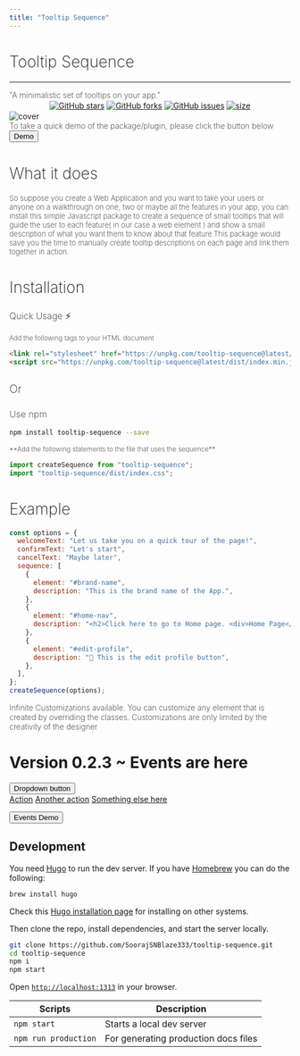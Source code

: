 ```yaml
---
title: "Tooltip Sequence"
---
```


<h1 style="width: 100%; font-weight: 200;" class="text-center w-100 mt-2">Tooltip Sequence</h2>
<hr class="m-0"/>
<div style="font-size: 14px; font-weight: 200" class="text-center w-100 mt-2 mb-2">"A minimalistic set of tooltips on your app."</div>

<div style="width: 100%; display: flex; justify-content: center; align-items: center;">
  <a style="margin: 2px" href="https://github.com/SoorajSNBlaze333/tooltip-sequence/stargazers"><img alt="GitHub stars" id="github-stars" src="https://img.shields.io/github/stars/SoorajSNBlaze333/tooltip-sequence" ></a>
  <a style="margin: 2px" href="https://github.com/SoorajSNBlaze333/tooltip-sequence/network"><img alt="GitHub forks" id="github-forks" src="https://img.shields.io/github/forks/SoorajSNBlaze333/tooltip-sequence"></a>
  <a style="margin: 2px" href="https://github.com/SoorajSNBlaze333/tooltip-sequence/issues"><img alt="GitHub issues" id="github-issues" src="https://img.shields.io/github/issues/SoorajSNBlaze333/tooltip-sequence"></a>
  <a style="margin: 2px" href="#"><img alt="size" id="github-size" src="https://img.shields.io/badge/size-6kb-brightgreen"></a>
</div>

<div class="mt-3 text-center">
  <img src="./cover.png" class="img-fluid w-100 rounded border" style="max-width: 900px" alt="cover"/>
</div>

<div class="mb-4 text-center">
  <div style="font-weight: 200;" class="mt-1 mb-2">To take a quick demo of the package/plugin, please click the button below</div>
  <button id="demo-btn" onclick="return handleClick(event)" class="btn btn-dark mt-1">Demo</button>
</div>

<div class="mt-3 mb-3">
  <h1 style="font-weight: 200;">What it does</h1>
  <div style="font-size: 13px; font-weight: 200;">So suppose you create a Web Application and you want to take your users or anyone on a walkthrough on one, two or maybe all the features in your app, you can install this simple Javascript package to create a sequence of small tooltips that will guide the user to each feature( in our case a web element ) and show a small description of what you want them to know about that feature.This package would save you the time to manually create tooltip descriptions on each page and link them together in action.</div>
</div>

<h1 style="font-weight: 200;" class="mt-3 mb-3">Installation</h1>


<h3 style="font-weight: 200;">Quick Usage ⚡️</h3>
<div style="font-size: 12px; font-weight: 200;">Add the following tags to your HTML document</div>

```html
<link rel="stylesheet" href="https://unpkg.com/tooltip-sequence@latest/dist/index.css">
<script src="https://unpkg.com/tooltip-sequence@latest/dist/index.min.js"></script>
```

<h3 style="font-weight: 200; font-size: 20px;" class="text-muted">Or</h3>

<h3 style="font-weight: 200;">Use npm</h3>

```sh
npm install tooltip-sequence --save
```

<div style="font-size: 12px; font-weight: 200;" class="mb-2">**Add the following statements to the file that uses the sequence**</div>

```js
import createSequence from "tooltip-sequence";
import "tooltip-sequence/dist/index.css";
```

<h1 style="font-weight: 200;" class="mt-3 mb-3">Example</h1>

```js
const options = {
  welcomeText: "Let us take you on a quick tour of the page!",
  confirmText: "Let's start",
  cancelText: "Maybe later",
  sequence: [
    {
      element: "#brand-name",
      description: "This is the brand name of the App.",
    },
    {
      element: "#home-nav",
      description: "<h2>Click here to go to Home page. <div>Home Page</div></h2>",
    },
    {
      element: "#edit-profile",
      description: "📝 This is the edit profile button",
    },
  ],
};
createSequence(options);
```
<div style="font-weight: 200;">Infinite Customizations available. You can customize any element that is created by overriding the classes. Customizations are only limited by the creativity of the designer</div>


<h1 class="display-4 mt-3">Version 0.2.3 ~ Events are here</h1>

<div class="dropdown" id="dropdown-trigger">
  <button class="btn btn-secondary dropdown-toggle" type="button" id="dropdownMenuButton" data-toggle="dropdown" aria-haspopup="true" aria-expanded="false">
    Dropdown button
  </button>
  <div id="dropdown-menu" class="dropdown-menu" aria-labelledby="dropdownMenuButton">
    <a id="dropdown-item-action" class="dropdown-item" href="#">Action</a>
    <a class="dropdown-item" href="#">Another action</a>
    <a class="dropdown-item" href="#">Something else here</a>
  </div>
</div>

<button class="btn btn-dark mt-3" onclick="return handleEventsBtnClick(event)">Events Demo</button>







## Development

You need [Hugo](https://gohugo.io/) to run the dev server. If you have [Homebrew](https://brew.sh/) you can do the following:

```sh
brew install hugo
```

Check this [Hugo installation page](https://gohugo.io/getting-started/installing/) for installing on other systems.

Then clone the repo, install dependencies, and start the server locally.

```sh
git clone https://github.com/SoorajSNBlaze333/tooltip-sequence.git
cd tooltip-sequence
npm i
npm start
```

Open [`http://localhost:1313`](http://localhost:1313) in your browser.

| Scripts              | Description                          |
| -------------------- | ------------------------------------ |
| `npm start`          | Starts a local dev server            |
| `npm run production` | For generating production docs files |